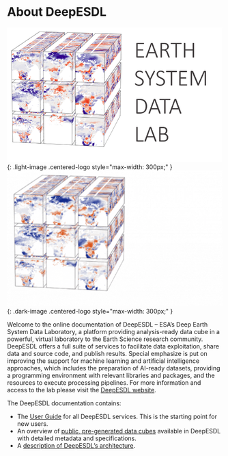 # About DeepESDL

![DeepESDL](../img/logo/logo_light.png){: .light-image .centered-logo style="max-width: 300px;" }
![DeepESDL](../img/logo/logo_dark.png){: .dark-image .centered-logo style="max-width: 300px;" }

Welcome to the online documentation of DeepESDL – ESA’s Deep Earth System
Data Laboratory, a platform providing analysis-ready data cube in a powerful,
virtual laboratory to the Earth Science research community. DeepESDL offers a
full suite of services to facilitate data exploitation, share data and source
code, and publish results. Special emphasize is put on improving the support
for machine learning and artificial intelligence approaches, which includes
the preparation of AI-ready datasets, providing a programming environment
with relevant libraries and packages, and the resources to execute processing
pipelines. For more information and access to the lab please visit the
[DeepESDL website](https://www.earthsystemdatalab.net/).

The DeepESDL documentation contains:

- The [User Guide](../guide/overview.md) for all DeepESDL services.
  This is the starting point for new users.
- An overview of [public, pre-generated data cubes](../datasets/datasets.md)
  available in DeepESDL with detailed metadata and specifications.
- A [description of DeepESDL’s architecture](design/index.md).
